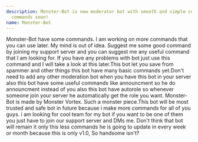 ```yaml
---
description: Monster-Bot is new moderator bot with smooth and simple command. Adding more
  commands soon!
name: Monster-Bot
---
```


Monster-Bot have some commands. I am working on more commands that you can use later. My mind is out of idea. Suggest me some good command by joining my support server and you can suggest me any useful command that I am looking for. If you have any problems with bot just use this command and I will take a look at this later.This bot let you save from spammer and other things this bot have many basic commands yet.Don't need to add any other moderation bot when you have this bot in your server also this bot have some useful commands like announcment so he do announcment instead of you also this bot have autorole so whenever someone join your server he automatically get the role you want. Monster-Bot is made by Monster Vortex. Such a monster piece.This bot will be most trusted and safe bot in future because i make more commands for all of you guys. i am looking for cool team for my bot if you want to be one of them you just have to join our support server and DMs me. Don't think that bot will remain it only this less commands he is going to update in every week or month because this is only v1.0, So handsome isn't?

